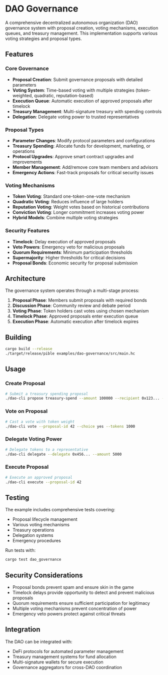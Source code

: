 # DAO Governance

A comprehensive decentralized autonomous organization (DAO) governance system with proposal creation, voting mechanisms, execution queues, and treasury management. This implementation supports various voting strategies and proposal types.

## Features

### Core Governance
- **Proposal Creation**: Submit governance proposals with detailed parameters
- **Voting System**: Time-based voting with multiple strategies (token-weighted, quadratic, reputation-based)
- **Execution Queue**: Automatic execution of approved proposals after timelock
- **Treasury Management**: Multi-signature treasury with spending controls
- **Delegation**: Delegate voting power to trusted representatives

### Proposal Types
- **Parameter Changes**: Modify protocol parameters and configurations
- **Treasury Spending**: Allocate funds for development, marketing, or operations
- **Protocol Upgrades**: Approve smart contract upgrades and improvements
- **Member Management**: Add/remove core team members and advisors
- **Emergency Actions**: Fast-track proposals for critical security issues

### Voting Mechanisms
- **Token Voting**: Standard one-token-one-vote mechanism
- **Quadratic Voting**: Reduces influence of large holders
- **Reputation Voting**: Weight votes based on historical contributions
- **Conviction Voting**: Longer commitment increases voting power
- **Hybrid Models**: Combine multiple voting strategies

### Security Features
- **Timelock**: Delay execution of approved proposals
- **Veto Powers**: Emergency veto for malicious proposals
- **Quorum Requirements**: Minimum participation thresholds
- **Supermajority**: Higher thresholds for critical decisions
- **Proposal Bonds**: Economic security for proposal submission

## Architecture

The governance system operates through a multi-stage process:
1. **Proposal Phase**: Members submit proposals with required bonds
2. **Discussion Phase**: Community review and debate period
3. **Voting Phase**: Token holders cast votes using chosen mechanism
4. **Timelock Phase**: Approved proposals enter execution queue
5. **Execution Phase**: Automatic execution after timelock expires

## Building

```bash
cargo build --release
./target/release/pible examples/dao-governance/src/main.hc
```

## Usage

### Create Proposal
```bash
# Submit a treasury spending proposal
./dao-cli propose treasury-spend --amount 100000 --recipient 0x123... --description "Marketing campaign funding"
```

### Vote on Proposal
```bash
# Cast a vote with token weight
./dao-cli vote --proposal-id 42 --choice yes --tokens 1000
```

### Delegate Voting Power
```bash
# Delegate tokens to a representative
./dao-cli delegate --delegate 0x456... --amount 5000
```

### Execute Proposal
```bash
# Execute an approved proposal
./dao-cli execute --proposal-id 42
```

## Testing

The example includes comprehensive tests covering:
- Proposal lifecycle management
- Various voting mechanisms
- Treasury operations
- Delegation systems
- Emergency procedures

Run tests with:
```bash
cargo test dao_governance
```

## Security Considerations

- Proposal bonds prevent spam and ensure skin in the game
- Timelock delays provide opportunity to detect and prevent malicious proposals
- Quorum requirements ensure sufficient participation for legitimacy
- Multiple voting mechanisms prevent concentration of power
- Emergency veto powers protect against critical threats

## Integration

The DAO can be integrated with:
- DeFi protocols for automated parameter management
- Treasury management systems for fund allocation
- Multi-signature wallets for secure execution
- Governance aggregators for cross-DAO coordination